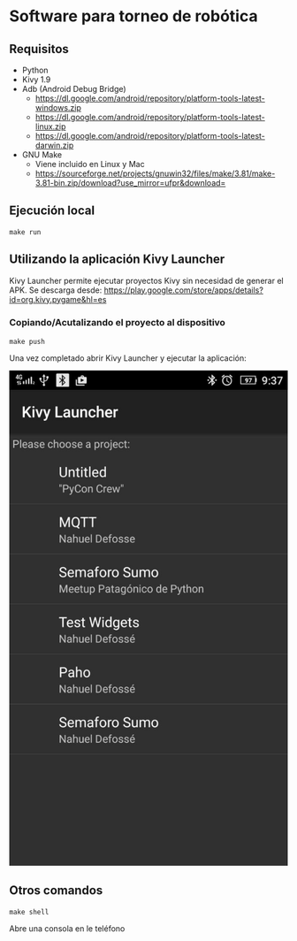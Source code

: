 # Software para torneo de robótica

## Requisitos

- Python
- Kivy 1.9
- Adb (Android Debug Bridge)
  * https://dl.google.com/android/repository/platform-tools-latest-windows.zip
  * https://dl.google.com/android/repository/platform-tools-latest-linux.zip
  * https://dl.google.com/android/repository/platform-tools-latest-darwin.zip
- GNU Make
  * Viene incluido en Linux y Mac
  * https://sourceforge.net/projects/gnuwin32/files/make/3.81/make-3.81-bin.zip/download?use_mirror=ufpr&download=



## Ejecución local

```
make run
```


## Utilizando la aplicación Kivy Launcher

Kivy Launcher permite ejecutar proyectos Kivy sin necesidad de generar el APK.
Se descarga desde: https://play.google.com/store/apps/details?id=org.kivy.pygame&hl=es

### Copiando/Acutalizando el proyecto al dispositivo

```
make push
```

Una vez completado abrir Kivy Launcher y ejecutar la aplicación:

![SUMO](./doc/launcher.jpg)


## Otros comandos

```
make shell
```

Abre una consola en le teléfono